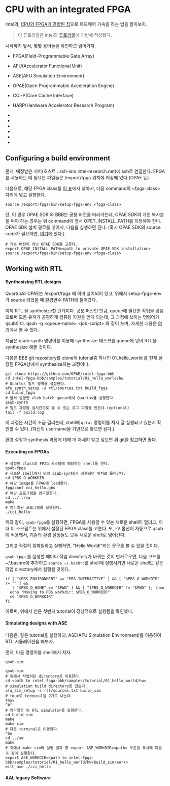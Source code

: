 # CPU with an integrated FPGA
Intel의, [CPU와 FPGA가 결합된 칩](https://www.nextplatform.com/2018/05/24/a-peek-inside-that-intel-xeon-fpga-hybrid-chip/)으로 하드웨어 가속을 하는 법을 알아보자.



> 이 튜토리얼은 intel의 [튜토리얼](https://wiki.intel-research.net/FPGA.html)에 기반해 작성됐다.

시작하기 앞서, 몇몇 용어들을 확인하고 넘어가자.

- FPGA(Field-Programmable Gate Array)
- AFU(Accelerator Functional Unit)
- ASE(AFU Simulation Environment)
- OPAE(Open Programmable Acceleration Engine)
- CCI-P(Core Cache Interface)
- HARP(Hardware Accelerator Research Program)




-
-
-
-
-
-

## Configuring a build environment

먼저, 배정받은 서버(호스트 : ssh-iam.intel-research.net)에 ssh로 연결한다. FPGA를 사용하는 데 필요한 파일들은 /export/fpga 위치에 저장돼 있다.(OPAE 등)

다음으로, 해당 FPGA class를 [이 표](https://wiki.intel-research.net/FPGA.html#id2)에서 찾아서, 다음 command의 \<fpga-class> 자리에 넣고 실행한다.

```shell
source /export/fpga/bin/setup-fpga-env <fpga-class>
```

단, 이 경우 OPAE SDK 와 BBB는 공용 버전을 따라가는데, OPAE SDK의 개인 복사본을 써야 하는 경우는 위 command에 앞서 OPET_INSTALL_PATH를 지정해야 한다. OPAE SDK 설치 경로를 넣어서, 다음을 실행하면 된다. (혹시 OPAE SDK의 source code가 필요하면, [여기](https://github.com/OPAE/opae-sdk)에 있다.)

```shell
# 기본 버전이 아닌 OPAE SDK를 고른다.
export OPAE_INSTALL_PATH=<path to private OPAE SDK installation>
source /export/fpga/bin/setup-fpga-env <fpga-class>
```


## Working with RTL

#### Synthesizing RTL designs

Quartus와 OPAE는 /export/fpga 에 이미 설치되어 있고, 위에서 setup-fpga-env 가 source 되었을 때 환경변수 PATH에 들어갔다.

이제 RTL 을 synthesize할 단계이다. 공용 머신인 만큼, queue에 필요한 작업을 넣음으로써 모든 유저가 공평하게 컴퓨팅 자원을 얻게 되는데, 그 과정에 쓰이는 명령어가 qsub이다. qsub -q \<queue-name> \<job-script> 와 같이 쓰며, 자세한 내용은 [여기](https://wiki.intel-research.net/Introduction.html#how-to-submit-a-task)에서 볼 수 있다.

지금은 qsub-synth 명령어를 이용해 synthesize 태스크를 queue에 넣어 RTL을 synthesize 해볼 것이다.

다음은 BBB git repository를 clone해 tutorial중 하나인 01_hello_world 를 현재 설정된 FPGA상에서 synthesize하는 과정이다.


```shell
git clone https://github.com/OPAE/intel-fpga-bbb
cd intel-fpga-bbb/samples/tutorial/01_hello_world/hw
# Quartus 빌드 영역을 설정한다.
afu_synth_setup -s rtl/sources.txt build_fpga
cd build_fpga
# 앞서 설명한 vlab batch queue에서 Quartus를 실행한다.
qsub-synth
# 빌드 과정을 실시간으로 볼 수 있는 로그 파일을 만든다.(optional)
tail -f build.log
```

이 과정은 시간이 조금 걸리는데, shell에 ```qstat``` 명령어를 쳐서 잘 실행되고 있는지 확인할 수 있다. (자신의 username을 기반으로 찾으면 된다.)

환경 설정과 synthesis 과정에 대해 더 자세히 알고 싶으면 위 git을 [참고](https://github.com/OPAE/intel-fpga-bbb/tree/master/samples/tutorial)하면 좋다.



#### Executing on FPGAs


```shell
# 설정된 class의 FPAG 시스템에 해당하는 shell을 연다.
qsub-fpga
# 새로운 shell에서 위의 qsub-synth가 실행되던 위치로 돌아간다.
cd $PBS_O_WORKDIR
# 해당 image를 FPAG에 load한다.
fpgaconf cci_hello.gbs
# 해당 프로그램을 컴파일한다.
cd ../../sw
make
# 컴파일된 프로그램을 실행한다.
./cci_hello
```

위와 같이, ``` qsub-fpga ```를 실행하면, FPGA를 사용할 수 있는 새로운 shell이 열리고, 이때 이 스크립트는 위에서 설정된 FPGA class를 고른다. 또, -V 옵션이 자동으로 qsub에 적용돼서, 기존의 환경 설정들도 모두 새로운 shell로 넘어간다.

그리고 적절히 컴파일하고 실행하면, "Hello World!"라는 문구를 볼 수 있을 것이다.

``` qsub-fpga ```
를 실행할 때마다 작업 directory가 바뀌는 것이 번거로우면, 다음 코드를 ~/.bashrc에 추가하고 ``` source ~/.bashrc ```를 shell에 실행시키면 새로운 shell도 같은 작업 directory에서 실행될 것이다.

```shell
if [ "$PBS_ENVIRONMENT" == "PBS_INTERACTIVE" ] && [ "$PBS_O_WORKDIR" != "" ] &&
   [ "$PBS_O_HOME" == "$PWD" ] && [ "$PBS_O_WORKDIR" != "$PWD" ]; then
  echo "Moving to PBS workdir: $PBS_O_WORKDIR"
  cd "$PBS_O_WORKDIR"
fi
```


이로써, 위에서 받은 첫번째 tutorial이 정상적으로 실행됨을 확인했다.






#### Simulating designs with ASE

다음은, 같은 tutorial을 실행하되, ASE(AFU Simulation Environment)를 이용하여 RTL 시뮬레이션을 해보자.

먼저, 다음 명령어를 shell에서 치자.

```shell
qsub-sim
```

```shell
qsub-sim
# 위에서 작업하던 directory로 이동한다.
cd <path to intel-fpga-bbb/samples/tutorial/01_hello_world/hw>
# simulation build directory를 만든다.
afu_sim_setup -s rtl/sources.txt build_sim
# tmux로 terminal을 2개로 나눈다.
tmux
^b"
# 컴파일한 뒤 RTL simulator를 실행한다.
cd build_sim
make
make sim
# 다른 terminal로 이동한다.
^bo
cd ../sw
make
# 위에서 make sim의 실행 결과 중 export ASE_WORKDIR=<path> 부분을 복사해 다음과 같이 실행한다.
export ASE_WORKDIR=<path to intel-fpga-bbb/samples/tutorial/01_hello_world/hw/build_sim/work>
with_ase ./cci_hello
```


#### AAL legacy Software
